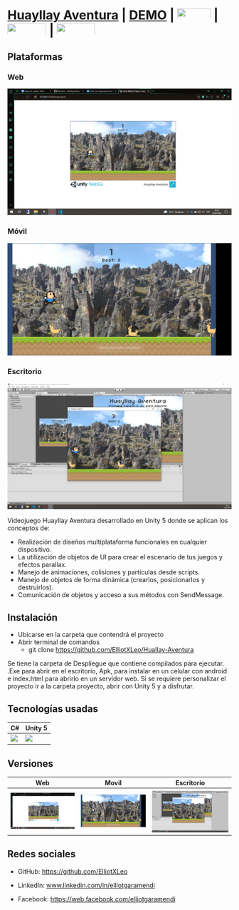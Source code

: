 # [Huayllay Aventura](https://elliotxleo.github.io/Huallay-Aventura/Despliegue/Huayllay%20Aventura%20Web/) | [DEMO](https://elliotxleo.github.io/Huallay-Aventura/Despliegue/Huayllay%20Aventura%20Web/) | [<img src="https://www.mndesign.es/wp-content/uploads/2014/04/linkedin-1200x400.jpg" width="75" height="25" />](https://www.linkedin.com/in/elliotgaramendi) | [<img src="https://www.kindpng.com/picc/m/141-1419051_github-icon-png-transparent-png.png" width="87.4" height="25" />](https://github.com/ElliotXLeo) | [<img src="https://www.audienciaelectronica.net/wp-content/uploads/2018/08/facebook-text-logo.png" width="86.24" height="25" />](https://web.facebook.com/elliotgaramendi) 

## Plataformas
### Web
[![Huayllay Aventura](./Capturas/Web.png)](https://github.com/ElliotXLeo/Huallay-Aventura/tree/main/Despliegue/Huayllay%20Aventura%20Web)

### Móvil
[![Huayllay Aventura](./Capturas/Movil.png)](https://github.com/ElliotXLeo/Huallay-Aventura/tree/main/Despliegue/Huayllay%20Aventura%20Movil)

### Escritorio
[![Huayllay Aventura](./Capturas/Escritorio.png)](https://github.com/ElliotXLeo/Huallay-Aventura/tree/main/Despliegue/Huayllay%20Aventura%20Escritorio)

Videojuego Huayllay Aventura desarrollado en Unity 5 donde se aplican los conceptos de:
- Realización de diseños multiplataforma funcionales en cualquier dispositivo.
- La utilización de objetos de UI para crear el escenario de tus juegos y efectos parallax.
- Manejo de animaciones, colisiones y partículas desde scripts.
- Manejo de objetos de forma dinámica (crearlos, posicionarlos y destruirlos).
- Comunicación de objetos y acceso a sus métodos con SendMessage.

## Instalación
- Ubicarse en la carpeta que contendrá el proyecto
- Abrir terminal de comandos
  - git clone https://github.com/ElliotXLeo/Huallay-Aventura

Se tiene la carpeta de Despliegue que contiene compilados para ejecutar. .Exe para abrir en el escritorio, Apk, para instalar en un celular con android e index.html para abrirlo en un servidor web. Si se requiere personalizar el proyecto ir a la carpeta proyecto, abrir con Unity 5 y a disfrutar.

## Tecnologías usadas
| C# | Unity 5 |
| --- | --- |
| <img src="https://cdnlogo.com/logos/c/27/c.svg" width="1000px"/> | <img src="https://unity3d.com/profiles/unity3d/themes/unity/images/pages/branding_trademarks/unity-masterbrand-black.png" width="1000px"/> |

## Versiones
| Web | Movil | Escritorio |
| --- | --- | --- |
| <a href="https://github.com/ElliotXLeo/Huallay-Aventura/tree/main/Despliegue/Huayllay%20Aventura%20Web"><img src="./Capturas/Web.png"/></a> | <a href="https://github.com/ElliotXLeo/Huallay-Aventura/tree/main/Despliegue/Huayllay%20Aventura%20Movil"><img src="./Capturas/Movil.png" width="1000px"/></a> | <a href="https://github.com/ElliotXLeo/Huallay-Aventura/tree/main/Despliegue/Huayllay%20Aventura%20Escritorio"><img src="./Capturas/Escritorio.png" width="1000px"/></a> |

## Redes sociales

- GitHub: https://github.com/ElliotXLeo

- LinkedIn: www.linkedin.com/in/elliotgaramendi

- Facebook: https://web.facebook.com/elliotgaramendi